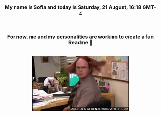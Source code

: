 


<div align="center">
<h3 >My name is Sofia and today is Saturday, 21 August, 16:18 GMT-4</h3><br>
<h3 >For now, me and my personalities are working to create a fun Readme 👋
</h3><br>
<img src='img/dwight.gif' alt='working...'/>
</div>
